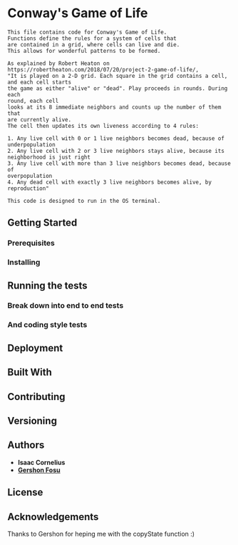 # Conway's Game of Life
    This file contains code for Conway's Game of Life.
    Functions define the rules for a system of cells that
    are contained in a grid, where cells can live and die.
    This allows for wonderful patterns to be formed.

    As explained by Robert Heaton on 
    https://robertheaton.com/2018/07/20/project-2-game-of-life/,
    "It is played on a 2-D grid. Each square in the grid contains a cell, 
    and each cell starts 
    the game as either "alive" or "dead". Play proceeds in rounds. During each 
    round, each cell 
    looks at its 8 immediate neighbors and counts up the number of them that 
    are currently alive.
    The cell then updates its own liveness according to 4 rules:

    1. Any live cell with 0 or 1 live neighbors becomes dead, because of 
    underpopulation
    2. Any live cell with 2 or 3 live neighbors stays alive, because its 
    neighborhood is just right
    3. Any live cell with more than 3 live neighbors becomes dead, because of 
    overpopulation
    4. Any dead cell with exactly 3 live neighbors becomes alive, by 
    reproduction"

    This code is designed to run in the OS terminal.

## Getting Started
### Prerequisites
### Installing
## Running the tests
### Break down into end to end tests
### And coding style tests
## Deployment
## Built With
## Contributing
## Versioning
## Authors
* **Isaac Cornelius** 
* **[Gershon Fosu](https://github.com/SZOKOZ)**
## License
## Acknowledgements
Thanks to Gershon for heping me with the copyState function :)

